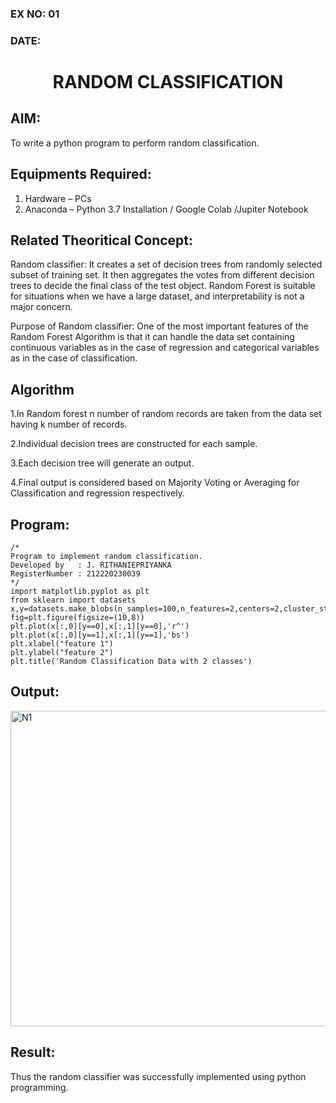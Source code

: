 ### EX NO: 01
### DATE:
# <p align="center">RANDOM CLASSIFICATION<p/>
## AIM:
To write a python program to perform random classification.

## Equipments Required:
1. Hardware – PCs
2. Anaconda – Python 3.7 Installation / Google Colab /Jupiter Notebook

## Related Theoritical Concept:

Random classifier: It creates a set of decision trees from randomly selected subset of training set. It then aggregates the votes from different decision trees to decide the final class of the test object. Random Forest is suitable for situations when we have a large dataset, and interpretability is not a major concern.

Purpose of Random classifier: One of the most important features of the Random Forest Algorithm is that it can handle the data set containing continuous variables as in the case of regression and categorical variables as in the case of classification.

## Algorithm
1.In Random forest n number of random records are taken from the data set having k number of records.

2.Individual decision trees are constructed for each sample.

3.Each decision tree will generate an output.

4.Final output is considered based on Majority Voting or Averaging for Classification and regression respectively.


## Program:
```
/*
Program to implement random classification.
Developed by   : J. RITHANIEPRIYANKA
RegisterNumber : 212220230039
*/
import matplotlib.pyplot as plt
from sklearn import datasets
x,y=datasets.make_blobs(n_samples=100,n_features=2,centers=2,cluster_std=1.05,random_state=2)
fig=plt.figure(figsize=(10,8))
plt.plot(x[:,0][y==0],x[:,1][y==0],'r^')
plt.plot(x[:,0][y==1],x[:,1][y==1],'bs')
plt.xlabel("feature 1")
plt.ylabel("feature 2")
plt.title('Random Classification Data with 2 classes')
```

## Output:

<img width="505" alt="N1" src="https://user-images.githubusercontent.com/75235132/163918458-bf93bfb5-506b-4b1b-a0ed-3012e8df75e8.png">


## Result:
Thus the random classifier was successfully implemented using python programming.
